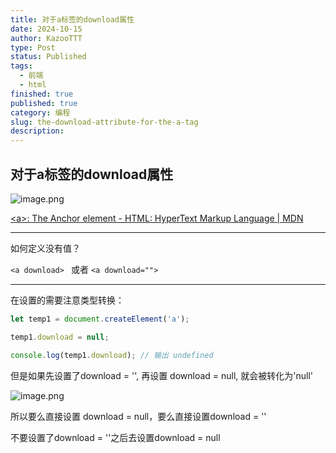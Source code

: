 ```yaml
---
title: 对于a标签的download属性
date: 2024-10-15
author: KazooTTT
type: Post
status: Published
tags:
  - 前端
  - html
finished: true
published: true
category: 编程
slug: the-download-attribute-for-the-a-tag
description:
---
```


## 对于a标签的download属性

![image.png](https://pictures.kazoottt.top/2024/10/20241012-b044604cec83cd5e0b281b9e63562f11.png)

[\<a\>: The Anchor element - HTML: HyperText Markup Language | MDN](https://developer.mozilla.org/en-US/docs/Web/HTML/Element/a)

---

如何定义没有值？

`<a download> ` 或者 `<a download="">`

---

在设置的需要注意类型转换：

``` js
let temp1 = document.createElement('a');

temp1.download = null;

console.log(temp1.download); // 输出 undefined

```

但是如果先设置了download = '', 再设置 download = null, 就会被转化为'null'

![image.png](https://pictures.kazoottt.top/2024/10/20241012-1e0e4270de68707c51966174e2f2a063.png)

所以要么直接设置 download = null，要么直接设置download = ''

不要设置了download = ''之后去设置download = null
